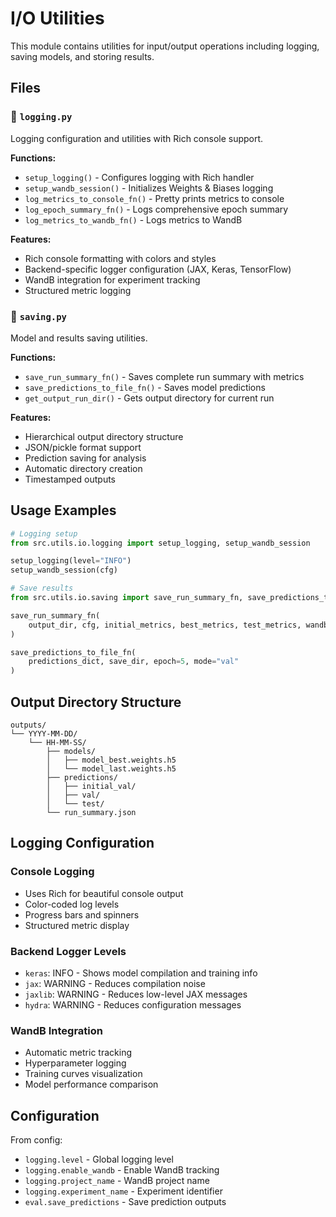 # I/O Utilities

This module contains utilities for input/output operations including logging, saving models, and storing results.

## Files

### 📝 `logging.py`
Logging configuration and utilities with Rich console support.

**Functions:**
- `setup_logging()` - Configures logging with Rich handler
- `setup_wandb_session()` - Initializes Weights & Biases logging
- `log_metrics_to_console_fn()` - Pretty prints metrics to console
- `log_epoch_summary_fn()` - Logs comprehensive epoch summary
- `log_metrics_to_wandb_fn()` - Logs metrics to WandB

**Features:**
- Rich console formatting with colors and styles
- Backend-specific logger configuration (JAX, Keras, TensorFlow)
- WandB integration for experiment tracking
- Structured metric logging

### 💾 `saving.py`
Model and results saving utilities.

**Functions:**
- `save_run_summary_fn()` - Saves complete run summary with metrics
- `save_predictions_to_file_fn()` - Saves model predictions
- `get_output_run_dir()` - Gets output directory for current run

**Features:**
- Hierarchical output directory structure
- JSON/pickle format support
- Prediction saving for analysis
- Automatic directory creation
- Timestamped outputs

## Usage Examples

```python
# Logging setup
from src.utils.io.logging import setup_logging, setup_wandb_session

setup_logging(level="INFO")
setup_wandb_session(cfg)

# Save results
from src.utils.io.saving import save_run_summary_fn, save_predictions_to_file_fn

save_run_summary_fn(
    output_dir, cfg, initial_metrics, best_metrics, test_metrics, wandb_history
)

save_predictions_to_file_fn(
    predictions_dict, save_dir, epoch=5, mode="val"
)
```

## Output Directory Structure

```
outputs/
└── YYYY-MM-DD/
    └── HH-MM-SS/
        ├── models/
        │   ├── model_best.weights.h5
        │   └── model_last.weights.h5
        ├── predictions/
        │   ├── initial_val/
        │   ├── val/
        │   └── test/
        └── run_summary.json
```

## Logging Configuration

### Console Logging
- Uses Rich for beautiful console output
- Color-coded log levels
- Progress bars and spinners
- Structured metric display

### Backend Logger Levels
- `keras`: INFO - Shows model compilation and training info
- `jax`: WARNING - Reduces compilation noise
- `jaxlib`: WARNING - Reduces low-level JAX messages
- `hydra`: WARNING - Reduces configuration messages

### WandB Integration
- Automatic metric tracking
- Hyperparameter logging
- Training curves visualization
- Model performance comparison

## Configuration

From config:
- `logging.level` - Global logging level
- `logging.enable_wandb` - Enable WandB tracking
- `logging.project_name` - WandB project name
- `logging.experiment_name` - Experiment identifier
- `eval.save_predictions` - Save prediction outputs